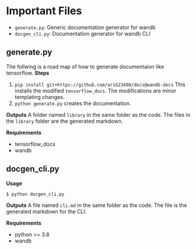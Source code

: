 # Important Files
- `generate.py`: Generic documentation generator for wandb
- `docgen_cli.py`: Documentation generator for wandb CLI

## generate.py
The follwing is a road map of how to generate documentaion like tensorflow.
**Steps**
1. `pip install git+https://github.com/ariG23498/docs@wandb-docs` This installs the modified `tensorflow_docs`. The modifications are minor templating changes.
3. `python generate.py` creates the documentation.

**Outputs**
A folder named `library` in the same folder as the code. The files in the `library` folder are the generated markdown.

**Requirements**
- tensorflow_docs
- wandb

## docgen_cli.py
**Usage**
```bash
$ python docgen_cli.py
```

**Outputs**
A file named `cli.md` in the same folder as the code. The file is the generated markdown for the CLI.

**Requirements**
- python >= 3.8
- wandb
